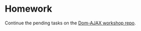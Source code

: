 # Homework

Continue the pending tasks on the [Dom-AJAX workshop repo](https://github.com/CodeYourFuture/dom-ajax-repo).